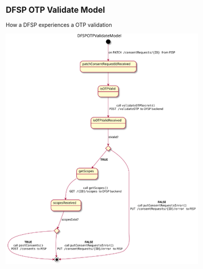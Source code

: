 ## DFSP OTP Validate Model
How a DFSP experiences a OTP validation

![](../out/docs/sequence/DFSPOTPValidateModel/DFSPOTPValidateModel.svg)
